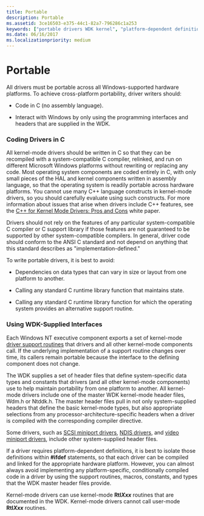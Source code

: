```yaml
---
title: Portable
description: Portable
ms.assetid: 3ce16503-e375-44c1-82a7-796286c1a253
keywords: ["portable drivers WDK kernel", "platform-dependent definitions WDK kernel"]
ms.date: 06/16/2017
ms.localizationpriority: medium
---
```


# Portable





All drivers must be portable across all Windows-supported hardware platforms. To achieve cross-platform portability, driver writers should:

-   Code in C (no assembly language).

-   Interact with Windows by only using the programming interfaces and headers that are supplied in the WDK.

### Coding Drivers in C

All kernel-mode drivers should be written in C so that they can be recompiled with a system-compatible C compiler, relinked, and run on different Microsoft Windows platforms without rewriting or replacing any code. Most operating system components are coded entirely in C, with only small pieces of the HAL and kernel components written in assembly language, so that the operating system is readily portable across hardware platforms. You cannot use many C++ language constructs in kernel-mode drivers, so you should carefully evaluate using such constructs. For more information about issues that arise when drivers include C++ features, see the [C++ for Kernel Mode Drivers: Pros and Cons](https://go.microsoft.com/fwlink/p/?linkid=56294) white paper.

Drivers should not rely on the features of any particular system-compatible C compiler or C support library if those features are not guaranteed to be supported by other system-compatible compilers. In general, driver code should conform to the ANSI C standard and not depend on anything that this standard describes as "implementation-defined."

To write portable drivers, it is best to avoid:

-   Dependencies on data types that can vary in size or layout from one platform to another.

-   Calling any standard C runtime library function that maintains state.

-   Calling any standard C runtime library function for which the operating system provides an alternative support routine.

### Using WDK-Supplied Interfaces

Each Windows NT executive component exports a set of kernel-mode [driver support routines](/windows-hardware/drivers/ddi/index) that drivers and all other kernel-mode components call. If the underlying implementation of a support routine changes over time, its callers remain portable because the interface to the defining component does not change.

The WDK supplies a set of header files that define system-specific data types and constants that drivers (and all other kernel-mode components) use to help maintain portability from one platform to another. All kernel-mode drivers include one of the master WDK kernel-mode header files, Wdm.h or Ntddk.h. The master header files pull in not only system-supplied headers that define the basic kernel-mode types, but also appropriate selections from any processor-architecture-specific headers when a driver is compiled with the corresponding compiler directive.

Some drivers, such as [SCSI miniport drivers](../storage/scsi-miniport-drivers.md), [NDIS drivers](/previous-versions/windows/hardware/network/ff556938(v=vs.85)), and [video miniport drivers](../display/video-miniport-drivers-in-the-windows-2000-display-driver-model.md), include other system-supplied header files.

If a driver requires platform-dependent definitions, it is best to isolate those definitions within **\#ifdef** statements, so that each driver can be compiled and linked for the appropriate hardware platform. However, you can almost always avoid implementing any platform-specific, conditionally compiled code in a driver by using the support routines, macros, constants, and types that the WDK master header files provide.

Kernel-mode drivers can use kernel-mode **Rtl*Xxx*** routines that are documented in the WDK. Kernel-mode drivers cannot call user-mode **Rtl*Xxx*** routines.

 

